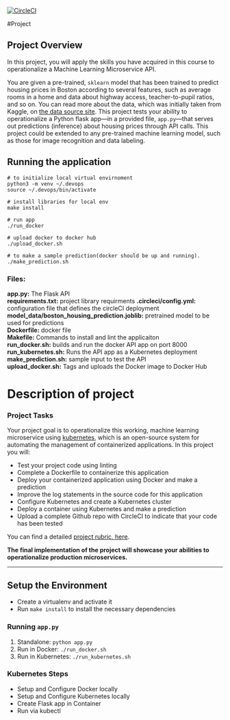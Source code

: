 [![CircleCI](https://circleci.com/gh/mpizosdim/udadevops.svg?style=svg)](https://circleci.com/gh/mpizosdim/udadevops.svg)

#Project

## Project Overview

In this project, you will apply the skills you have acquired in this course to operationalize a Machine Learning Microservice API. 

You are given a pre-trained, `sklearn` model that has been trained to predict housing prices in Boston according to several features, such as average rooms in a home and data about highway access, teacher-to-pupil ratios, and so on. You can read more about the data, which was initially taken from Kaggle, on [the data source site](https://www.kaggle.com/c/boston-housing). This project tests your ability to operationalize a Python flask app—in a provided file, `app.py`—that serves out predictions (inference) about housing prices through API calls. This project could be extended to any pre-trained machine learning model, such as those for image recognition and data labeling.

## Running the application

```
# to initialize local virtual envirnoment
python3 -m venv ~/.devops
source ~/.devops/bin/activate

# install libraries for local env
make install

# run app
./run_docker

# upload docker to docker hub
./upload_docker.sh

# to make a sample prediction(docker should be up and running). 
./make_prediction.sh
```

### Files:    
__app.py:__ The Flask API   
__requirements.txt:__ project library requirments
__.circleci/config.yml:__ configuration file that defines the circleCI deployment   
__model_data/boston_housing_prediction.joblib:__ pretrained model to be used for predictions  
__Dockerfile:__ docker file  
__Makefile:__ Commands to install and lint the applicaiton  
__run_docker.sh:__ builds and run the docker API app on port 8000  
__run_kubernetes.sh:__ Runs the API app as a Kubernetes deployment  
__make_prediction.sh:__ sample input to test the API  
__upload_docker.sh:__ Tags and uploads the Docker image to Docker Hub  



# Description of project

### Project Tasks

Your project goal is to operationalize this working, machine learning microservice using [kubernetes](https://kubernetes.io/), which is an open-source system for automating the management of containerized applications. In this project you will:
* Test your project code using linting
* Complete a Dockerfile to containerize this application
* Deploy your containerized application using Docker and make a prediction
* Improve the log statements in the source code for this application
* Configure Kubernetes and create a Kubernetes cluster
* Deploy a container using Kubernetes and make a prediction
* Upload a complete Github repo with CircleCI to indicate that your code has been tested

You can find a detailed [project rubric, here](https://review.udacity.com/#!/rubrics/2576/view).

**The final implementation of the project will showcase your abilities to operationalize production microservices.**

---

## Setup the Environment

* Create a virtualenv and activate it
* Run `make install` to install the necessary dependencies

### Running `app.py`

1. Standalone:  `python app.py`
2. Run in Docker:  `./run_docker.sh`
3. Run in Kubernetes:  `./run_kubernetes.sh`

### Kubernetes Steps

* Setup and Configure Docker locally
* Setup and Configure Kubernetes locally
* Create Flask app in Container
* Run via kubectl

